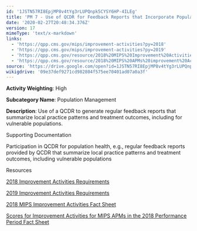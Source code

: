 ```yaml
---
id: '1JSTN57RI8EpjMP8v4tYg3rLUPQnpk5CYSY6HP-4ILEg'
title: 'PM 7 - Use of QCDR for Feedback Reports that Incorporate Population Health'
date: '2020-02-27T20:48:34.376Z'
version: 17
mimeType: 'text/x-markdown'
links:
  - 'https://qpp.cms.gov/mips/improvement-activities?py=2018'
  - 'https://qpp.cms.gov/mips/improvement-activities?py=2019'
  - 'https://qpp.cms.gov/resource/2018%20MIPS%20Improvement%20Activities%20Fact%20Sheet'
  - 'https://qpp.cms.gov/resource/2018%20MIPS%20APMs%20improvement%20Activities%20scores%20fact%20sheet'
source: 'https://drive.google.com/open?id=1JSTN57RI8EpjMP8v4tYg3rLUPQnpk5CYSY6HP-4ILEg'
wikigdrive: '09e37def9271cd982804f575ee70401ad07a0a3f'
---
```

**Activity Weighting**: High

**Subcategory Name**: Population Management

**Description**: Use of a QCDR to generate regular feedback reports that summarize local practice patterns and treatment outcomes, including for vulnerable populations.

Supporting Documentation

Participation in QCDR for population health, e.g., regular feedback reports provided by QCDR that summarize local practice patterns and treatment outcomes, including vulnerable populations

Resources

[2018 Improvement Activities Requirements](https://qpp.cms.gov/mips/improvement-activities?py=2018)

[2019 Improvement Activities Requirements](https://qpp.cms.gov/mips/improvement-activities?py=2019)

[2018 MIPS Improvement Activities Fact Sheet](https://qpp.cms.gov/resource/2018%20MIPS%20Improvement%20Activities%20Fact%20Sheet)

[Scores for Improvement Activities for MIPS APMs in the 2018 Performance Period Fact Sheet](https://qpp.cms.gov/resource/2018%20MIPS%20APMs%20improvement%20Activities%20scores%20fact%20sheet)

